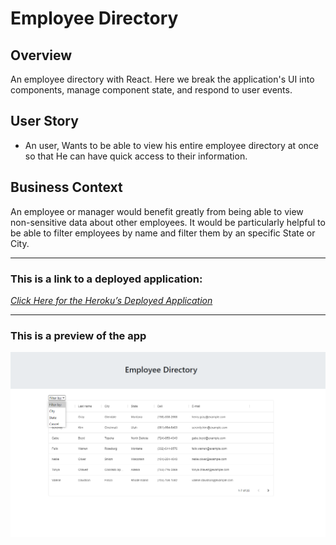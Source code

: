 # Employee Directory

## Overview

An employee directory with React. Here we break the application's UI into components, manage component state, and respond to user events.

## User Story

* An user, Wants to be able to view his entire employee directory at once so that He can have quick access to their information.

## Business Context

An employee or manager would benefit greatly from being able to view non-sensitive data about other employees. It would be particularly helpful to be able to filter employees by name and filter them by an specific State or City. 

- - -

### __This is a link to a deployed application:__


_[Click Here for the Heroku’s Deployed Application](https:yyyy/)_

- - -
### **This is a preview of the app**

![Preview of the App](./public/App_preview.png)
